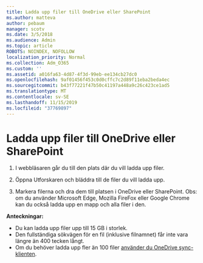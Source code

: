 ```yaml
---
title: Ladda upp filer till OneDrive eller SharePoint
ms.author: matteva
author: pebaum
manager: scotv
ms.date: 3/5/2018
ms.audience: Admin
ms.topic: article
ROBOTS: NOINDEX, NOFOLLOW
localization_priority: Normal
ms.collection: Adm_O365
ms.custom: ''
ms.assetid: a016fa63-4d87-4f3d-99eb-ee134cb27dc0
ms.openlocfilehash: 9af01456f453c0d0cffc7c2d89f11eba2beda4ec
ms.sourcegitcommit: b43f77221f47b50c41197a448a9c26c423ce1ad5
ms.translationtype: MT
ms.contentlocale: sv-SE
ms.lasthandoff: 11/15/2019
ms.locfileid: "37769897"
---
```

# <a name="upload-files-to-onedrive-or-sharepoint"></a>Ladda upp filer till OneDrive eller SharePoint

1. I webbläsaren går du till den plats där du vill ladda upp filer.
    
2. Öppna Utforskaren och bläddra till de filer du vill ladda upp.
    
3. Markera filerna och dra dem till platsen i OneDrive eller SharePoint. Obs: om du använder Microsoft Edge, Mozilla FireFox eller Google Chrome kan du också ladda upp en mapp och alla filer i den.
    
**Anteckningar:**
- Du kan ladda upp filer upp till 15 GB i storlek. 
- Den fullständiga sökvägen för en fil (inklusive filnamnet) får inte vara längre än 400 tecken långt. 
- Om du behöver ladda upp fler än 100 filer [använder du OneDrive sync-klienten](https://go.microsoft.com/fwlink/?linkid=866427). 
  

